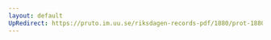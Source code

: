```yaml
---
layout: default
UpRedirect: https://pruto.im.uu.se/riksdagen-records-pdf/1880/prot-1880--fk--019/prot-1880--fk--019_006.pdf
---
```

